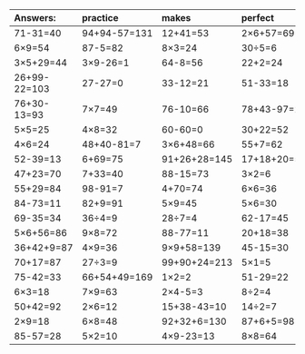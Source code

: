 | Answers: | practice | makes | perfect | ! |
| :--- | :--- | :--- | :--- | :--- |
| 71-31=40 | 94+94-57=131 | 12+41=53 | 2×6+57=69 | 47-46=1 | 
| 6×9=54 | 87-5=82 | 8×3=24 | 30÷5=6 | 8×3+27=51 | 
| 3×5+29=44 | 3×9-26=1 | 64-8=56 | 22+2=24 | 4+88=92 | 
| 26+99-22=103 | 27-27=0 | 33-12=21 | 51-33=18 | 7×2=14 | 
| 76+30-13=93 | 7×7=49 | 76-10=66 | 78+43-97=24 | 9×5=45 | 
| 5×5=25 | 4×8=32 | 60-60=0 | 30+22=52 | 4×5=20 | 
| 4×6=24 | 48+40-81=7 | 3×6+48=66 | 55+7=62 | 7×3=21 | 
| 52-39=13 | 6+69=75 | 91+26+28=145 | 17+18+20=55 | 7×4=28 | 
| 47+23=70 | 7+33=40 | 88-15=73 | 3×2=6 | 9×4=36 | 
| 55+29=84 | 98-91=7 | 4+70=74 | 6×6=36 | 99-86=13 | 
| 84-73=11 | 82+9=91 | 5×9=45 | 5×6=30 | 53+31+93=177 | 
| 69-35=34 | 36÷4=9 | 28÷7=4 | 62-17=45 | 3+74-73=4 | 
| 5×6+56=86 | 9×8=72 | 88-77=11 | 20+18=38 | 87-15=72 | 
| 36+42+9=87 | 4×9=36 | 9×9+58=139 | 45-15=30 | 92-3=89 | 
| 70+17=87 | 27÷3=9 | 99+90+24=213 | 5×1=5 | 80-39=41 | 
| 75-42=33 | 66+54+49=169 | 1×2=2 | 51-29=22 | 8×5-30=10 | 
| 6×3=18 | 7×9=63 | 2×4-5=3 | 8÷2=4 | 18÷2=9 | 
| 50+42=92 | 2×6=12 | 15+38-43=10 | 14÷2=7 | 8×4+9=41 | 
| 2×9=18 | 6×8=48 | 92+32+6=130 | 87+6+5=98 | 16÷4=4 | 
| 85-57=28 | 5×2=10 | 4×9-23=13 | 8×8=64 | 5×8=40 | 
